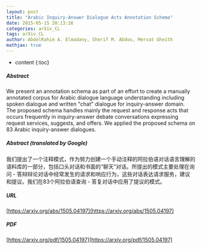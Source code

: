 ```yaml
---
layout: post
title: "Arabic Inquiry-Answer Dialogue Acts Annotation Schema"
date: 2015-05-15 20:13:16
categories: arXiv_CL
tags: arXiv_CL
author: AbdelRahim A. Elmadany, Sherif M. Abdou, Mervat Gheith
mathjax: true
---
```


* content
{:toc}

##### Abstract
We present an annotation schema as part of an effort to create a manually annotated corpus for Arabic dialogue language understanding including spoken dialogue and written "chat" dialogue for inquiry-answer domain. The proposed schema handles mainly the request and response acts that occurs frequently in inquiry-answer debate conversations expressing request services, suggests, and offers. We applied the proposed schema on 83 Arabic inquiry-answer dialogues.

##### Abstract (translated by Google)
我们提出了一个注释模式，作为努力创建一个手动注释的阿拉伯语对话语言理解的语料库的一部分，包括口头对话和书面的“聊天”对话。所提出的模式主要处理在询问 - 答辩辩论对话中经常发生的请求和响应行为，这些对话表达请求服务，建议和提议。我们在83个阿拉伯语查询 - 答复对话中应用了提议的模式。

##### URL
[https://arxiv.org/abs/1505.04197](https://arxiv.org/abs/1505.04197)

##### PDF
[https://arxiv.org/pdf/1505.04197](https://arxiv.org/pdf/1505.04197)

